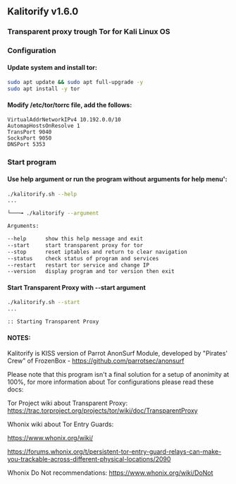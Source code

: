 ## Kalitorify v1.6.0

### Transparent proxy trough Tor for Kali Linux OS

 
### Configuration

#### Update system and install tor:
```bash
sudo apt update && sudo apt full-upgrade -y
sudo apt install -y tor
```

#### Modify /etc/tor/torrc file, add the follows:
```
VirtualAddrNetworkIPv4 10.192.0.0/10
AutomapHostsOnResolve 1
TransPort 9040
SocksPort 9050
DNSPort 5353
```



### Start program

#### Use help argument or run the program without arguments for help menu':
```bash
./kalitorify.sh --help
...

└───╼ ./kalitorify --argument

Arguments:

--help      show this help message and exit
--start     start transparent proxy for tor
--stop      reset iptables and return to clear navigation
--status    check status of program and services
--restart   restart tor service and change IP
--version   display program and tor version then exit

```


#### Start Transparent Proxy with --start argument
```bash
./kalitorify.sh --start
...

:: Starting Transparent Proxy

```


 

#### NOTES:

Kalitorify is KISS version of Parrot AnonSurf Module, developed by "Pirates' Crew" of FrozenBox - https://github.com/parrotsec/anonsurf

Please note that this program isn't a final solution for a setup of anonimity at 100%, for more information about Tor configurations please read these docs:

Tor Project wiki about Transparent Proxy: https://trac.torproject.org/projects/tor/wiki/doc/TransparentProxy

Whonix wiki about Tor Entry Guards:

https://www.whonix.org/wiki/<Tor id="Non-Persistent_Entry_Guards"></Tor>

https://forums.whonix.org/t/persistent-tor-entry-guard-relays-can-make-you-trackable-across-different-physical-locations/2090


Whonix Do Not recommendations: https://www.whonix.org/wiki/DoNot
